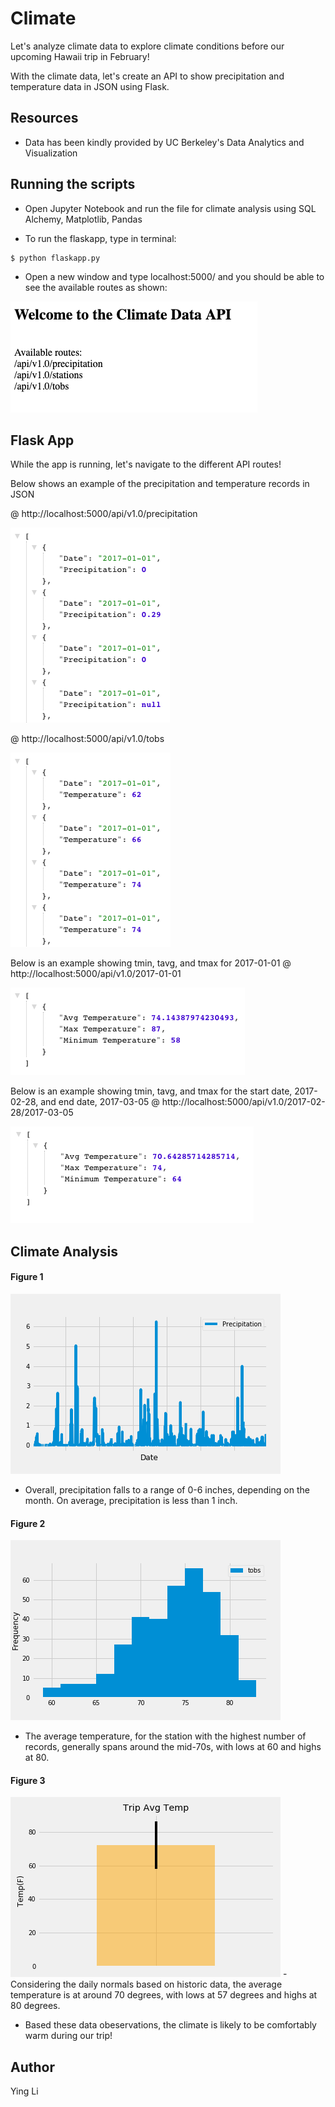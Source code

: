 # Climate 
Let's analyze climate data to explore climate conditions before our upcoming Hawaii trip in February! 

With the climate data, let's create an API to show precipitation and temperature data in JSON using Flask.

## Resources 
- Data has been kindly provided by UC Berkeley's Data Analytics and Visualization

## Running the scripts
- Open Jupyter Notebook and run the file for climate analysis using SQL Alchemy, Matplotlib, Pandas

- To run the flaskapp, type in terminal:
```
$ python flaskapp.py
```

- Open a new window and type localhost:5000/ and you should be able to see the available routes as shown: 
<img src="https://github.com/ying-li-python/climate/blob/master/Images/homepage.png"> 

## Flask App
While the app is running, let's navigate to the different API routes! 

Below shows an example of the precipitation and temperature records in JSON

@ http://localhost:5000/api/v1.0/precipitation  

<img src="https://github.com/ying-li-python/climate/blob/master/Images/precipitation_json.png"> 

@ http://localhost:5000/api/v1.0/tobs

<img src="https://github.com/ying-li-python/climate/blob/master/Images/temp_json.png">

Below is an example showing tmin, tavg, and tmax for 2017-01-01 
@ http://localhost:5000/api/v1.0/2017-01-01

<img src="https://github.com/ying-li-python/climate/blob/master/Images/start_date_json.png">

Below is an example showing tmin, tavg, and tmax for the start date, 2017-02-28, and end date, 2017-03-05
@ http://localhost:5000/api/v1.0/2017-02-28/2017-03-05

<img src="https://github.com/ying-li-python/climate/blob/master/Images/start_end_date_json.png">

## Climate Analysis

#### Figure 1 
<img src="https://github.com/ying-li-python/climate/blob/master/Images/precipitation.png">

- Overall, precipitation falls to a range of 0-6 inches, depending on the month. On average, precipitation is less than 1 inch.

#### Figure 2
<img src="https://github.com/ying-li-python/climate/blob/master/Images/temperature.png">

- The average temperature, for the station with the highest number of records, generally spans around the mid-70s, with lows at 60 and highs at 80.

#### Figure 3
<img src="https://github.com/ying-li-python/climate/blob/master/Images/trip_temperature_average.png">
- Considering the daily normals based on historic data, the average temperature is at around 70 degrees, with lows at 57 degrees and highs at 80 degrees. 

- Based these data obeservations, the climate is likely to be comfortably warm during our trip!

## Author 
Ying Li

